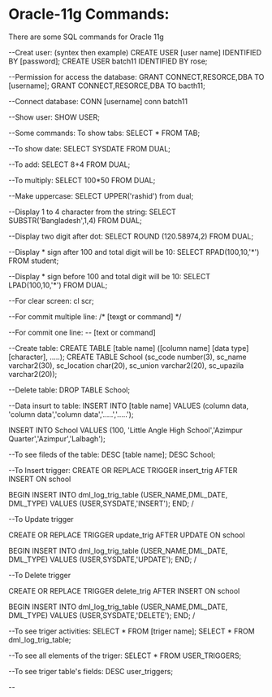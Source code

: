 # Oracle-11g Commands:
There are some SQL commands for Oracle 11g

--Creat user: (syntex then example)
CREATE USER [user name] IDENTIFIED BY [password];
CREATE USER batch11 IDENTIFIED BY rose;

--Permission for access the database:
GRANT CONNECT,RESORCE,DBA TO [username];
GRANT CONNECT,RESORCE,DBA TO bacth11;

--Connect database:
CONN [username]
conn batch11

--Show user:
SHOW USER;

--Some commands:
To show tabs:
SELECT * FROM TAB;

--To show date:
SELECT SYSDATE FROM DUAL;

--To add:
SELECT 8+4 FROM DUAL;

--To multiply:
SELECT 100*50 FROM DUAL;

--Make uppercase:
SELECT UPPER('rashid') from dual;

--Display 1 to 4 character from the string:
SELECT SUBSTR('Bangladesh',1,4) FROM DUAL;

--Display two digit after dot:
SELECT ROUND (120.58974,2) FROM DUAL;

--Display * sign after 100 and total digit will be 10:
SELECT RPAD(100,10,'*') FROM student;

--Display * sign before 100 and total digit will be 10:
SELECT LPAD(100,10,'*') FROM DUAL;

--For clear screen:
cl scr;

--For commit multiple line: 
/*
[texgt or command]
*/

--For commit one line: 
-- [text or command]

--Create table:
CREATE TABLE [table name] ([column name] [data type][character], .....);
CREATE TABLE School (sc_code number(3), sc_name varchar2(30), sc_location char(20), sc_union varchar2(20), sc_upazila varchar2(20));

--Delete table:
DROP TABLE School;

--Data insurt to table:
INSERT INTO [table name]
VALUES (column data, 'column data','column data','.....','.....');

INSERT INTO School 
VALUES (100, 'Little Angle High School','Azimpur Quarter','Azimpur','Lalbagh');

--To see fileds of the table:
DESC [table name];
DESC School;

--To Insert trigger:
CREATE OR REPLACE TRIGGER insert_trig
AFTER INSERT ON school

BEGIN
            INSERT INTO dml_log_trig_table
            (USER_NAME,DML_DATE, DML_TYPE)
            VALUES (USER,SYSDATE,'INSERT');
END;
/

--To Update trigger

CREATE OR REPLACE TRIGGER update_trig
AFTER UPDATE ON school

BEGIN
            INSERT INTO dml_log_trig_table
            (USER_NAME,DML_DATE, DML_TYPE)
            VALUES (USER,SYSDATE,'UPDATE');
END;
/

--To Delete trigger

CREATE OR REPLACE TRIGGER delete_trig
AFTER INSERT ON school

BEGIN
            INSERT INTO dml_log_trig_table
            (USER_NAME,DML_DATE, DML_TYPE)
            VALUES (USER,SYSDATE,'DELETE');
END;
/

--To see triger activities:
SELECT * FROM [triger name];
SELECT * FROM dml_log_trig_table;

--To see all elements of the triger:
SELECT * FROM USER_TRIGGERS;

--To see triger table's fields:
DESC user_triggers;

--
